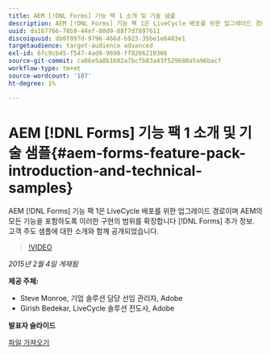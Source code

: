 ```yaml
---
title: AEM [!DNL Forms] 기능 팩 1 소개 및 기술 샘플
description: AEM [!DNL Forms] 기능 팩 1은 LiveCycle 배포를 위한 업그레이드 경로이며 AEM의 모든 기능을 포함하도록 이러한 구현의 범위를 확장합니다 [!DNL Forms] 추가 정보. 고객 주도 샘플에 대한 소개와 함께 공개되었습니다.
uuid: da167766-78b9-44ef-80d9-88f7d7897611
discoiquuid: db0f097d-9796-466d-b923-35be1e6483e1
targetaudience: target-audience advanced
exl-id: 6fc9cb45-f547-4ad0-9690-ff8266210366
source-git-commit: ca06e5a8b1602a7bcfb83a43f529680a5a96bacf
workflow-type: tm+mt
source-wordcount: '107'
ht-degree: 1%

---
```


# AEM [!DNL Forms] 기능 팩 1 소개 및 기술 샘플{#aem-forms-feature-pack-introduction-and-technical-samples}

AEM [!DNL Forms] 기능 팩 1은 LiveCycle 배포를 위한 업그레이드 경로이며 AEM의 모든 기능을 포함하도록 이러한 구현의 범위를 확장합니다 [!DNL Forms] 추가 정보. 고객 주도 샘플에 대한 소개와 함께 공개되었습니다.

>[!VIDEO](https://video.tv.adobe.com/v/19380/?quality=9)

*2015년 2월 4일 게재됨*

**제공 주체:**

* Steve Monroe, 기업 솔루션 담당 선임 관리자, Adobe
* Girish Bedekar, LiveCycle 솔루션 전도사, Adobe

**발표자 슬라이드**

[파일 가져오기](assets/aem-forms-fp1-2015-0204.pdf)
<!--
[Get back to the Overview](https://helpx.adobe.com/experience-manager/kt/eseminars/gems/aem-index.html)
-->

